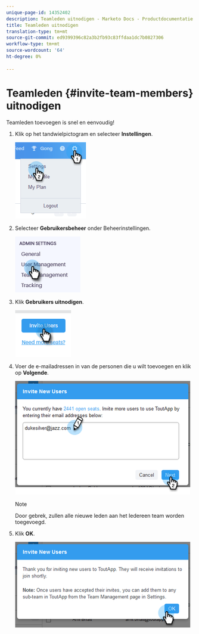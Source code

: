 ```yaml
---
unique-page-id: 14352402
description: Teamleden uitnodigen - Marketo Docs - Productdocumentatie
title: Teamleden uitnodigen
translation-type: tm+mt
source-git-commit: ed9399396c82a3b2fb93c83ffdaa1dc7b0827306
workflow-type: tm+mt
source-wordcount: '64'
ht-degree: 0%

---
```



# Teamleden {#invite-team-members} uitnodigen

Teamleden toevoegen is snel en eenvoudig!

1. Klik op het tandwielpictogram en selecteer **Instellingen**.

   ![](assets/one.png)

1. Selecteer **Gebruikersbeheer** onder Beheerinstellingen.

   ![](assets/invite-team-members-2.png)

1. Klik **Gebruikers uitnodigen**.

   ![](assets/invite-team-members-3.png)

1. Voer de e-mailadressen in van de personen die u wilt toevoegen en klik op **Volgende**.

   ![](assets/four.png)

   >[!NOTE]
   >
   >Door gebrek, zullen alle nieuwe leden aan het Iedereen team worden toegevoegd.

1. Klik **OK**.

   ![](assets/five.png)
